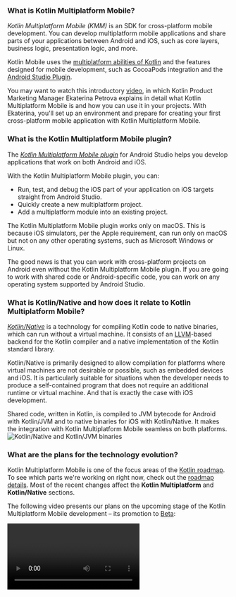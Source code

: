 [//]: # (title: FAQ)

### What is Kotlin Multiplatform Mobile?

_Kotlin Multiplatform Mobile (KMM)_ is an SDK for cross-platform mobile development. You can develop 
multiplatform mobile applications and share parts of your applications between Android and iOS, such as core layers, 
business logic, presentation logic, and more.

Kotlin Mobile uses the [multiplatform abilities of Kotlin](multiplatform.md) and the features 
designed for mobile development, such as CocoaPods integration and the [Android Studio Plugin](#what-is-the-kotlin-multiplatform-mobile-plugin).

You may want to watch this introductory [video](https://www.youtube.com/watch?v=mdN6P6RI__k), in which Kotlin Product Marketing Manager Ekaterina Petrova explains in detail what Kotlin Multiplatform Mobile is and how you can use it in your projects. 
With Ekaterina, you'll set up an environment and prepare for creating your first cross-platform mobile application with Kotlin Multiplatform Mobile.

### What is the Kotlin Multiplatform Mobile plugin?

The _[Kotlin Multiplatform Mobile plugin](https://plugins.jetbrains.com/plugin/14936-kotlin-multiplatform-mobile)_
for Android Studio helps you develop applications that work on both Android and iOS. 

With the Kotlin Multiplatform Mobile plugin, you can:
* Run, test, and debug the iOS part of your application on iOS targets straight from Android Studio.
* Quickly create a new multiplatform project.
* Add a multiplatform module into an existing project.

The Kotlin Multiplatform Mobile plugin works only on macOS. This is because iOS simulators, per the Apple requirement, can run only on macOS 
but not on any other operating systems, such as Microsoft Windows or Linux.

The good news is that you can work with cross-platform projects on Android even without the Kotlin Multiplatform Mobile plugin. If you are going to work 
with shared code or Android-specific code, you can work on any operating system supported by Android Studio.

### What is Kotlin/Native and how does it relate to Kotlin Multiplatform Mobile?

_[Kotlin/Native](native-overview.md)_ is a technology for compiling Kotlin code to native 
binaries, which can run without a virtual machine. It consists of an [LLVM](https://llvm.org/)-based backend for the 
Kotlin compiler and a native implementation of the Kotlin standard library.

Kotlin/Native is primarily designed to allow compilation for platforms where virtual machines are not desirable or 
possible, such as embedded devices and iOS. It is particularly suitable for situations when the developer needs to produce 
a self-contained program that does not require an additional runtime or virtual machine. And that is exactly the case with 
iOS development.

Shared code, written in Kotlin, is compiled to JVM bytecode for Android with Kotlin/JVM and to native binaries for iOS 
with Kotlin/Native. It makes the integration with Kotlin Multiplatform Mobile seamless on both platforms.
![Kotlin/Native and Kotlin/JVM binaries](kotlin-native-and-jvm-binaries.png)

### What are the plans for the technology evolution?

Kotlin Multiplatform Mobile is one of the focus areas of the [Kotlin roadmap](roadmap.md). To see which parts we're 
working on right now, check out the [roadmap details](roadmap.md#roadmap-details). 
Most of the recent changes affect the **Kotlin Multiplatform** and **Kotlin/Native** sections.

The following video presents our plans on the upcoming stage of the Kotlin Multiplatform Mobile development – its promotion to [Beta](components-stability.md): 

<video href="LE-Dy9XCLxk" title="Kotlin Multiplatform Mobile Beta Roadmap"/>

### Can I run an iOS application on Microsoft Windows or Linux?

If you want to write iOS-specific code and run an iOS application on a simulated or real device, use a Mac with a macOS
([use the Kotlin Multiplatform Mobile plugin for it](#what-is-the-kotlin-multiplatform-mobile-plugin)). This is because iOS simulators can run only on macOS, per 
the Apple requirement, but cannot run on other operating systems, such as Microsoft Windows or Linux.

If you are going to work with shared code or Android-specific code, you can work on any operating system supported by Android Studio.

### Where can I get complete examples to play with?

* [Curated samples](multiplatform-mobile-samples.md)
* Several [hands-on tutorials](https://play.kotlinlang.org/hands-on/overview)

### In which IDE should I work on my cross-platform app?

You can work in [Android Studio](https://developer.android.com/studio). Android Studio allows the use of the 
[Kotlin Multiplatform Mobile plugin](#what-is-the-kotlin-multiplatform-mobile-plugin), which is a part of the Kotlin ecosystem. Enable the Kotlin Multiplatform Mobile plugin in Android Studio 
if you want to write iOS-specific code and launch an iOS application on a simulated or real device. The plugin can be used only on macOS.

Most of our adopters use Android Studio. However, if there is any reason for you not to use it, there is another option: 
you can use [IntelliJ IDEA](https://www.jetbrains.com/idea/download). IntelliJ IDEA provides the ability to create 
a multiplatform mobile application from the Project Wizard, but you won't be able to launch an iOS application from the IDE.

### How can I write concurrent code in Kotlin Multiplatform Mobile projects?

You can easily write concurrent code in your cross-platform mobile projects with the new [Kotlin/Native memory manager](native-memory-manager.md)
that lifted previous limitations and aligned the behaviour between Kotlin/JVM and Kotlin/Native. The new memory manager
has been enabled by default since Kotlin 1.7.20.

### How can I speed up my Kotlin Multiplatform module compilation for iOS?
See these [tips for improving Kotlin/Native compilation times](native-improving-compilation-time.md).

## What platforms do you support?

Kotlin Multiplatform Mobile support development for:

* Android applications and libraries
* [Android NDK](https://developer.android.com/ndk) (ARM64 and ARM32)
* Apple iOS devices (ARM64 and ARM32) and simulators
* Apple watchOS devices (ARM64 and ARM32) and simulators

The [Kotlin Multiplatform](multiplatform.md) technology also supports [other platforms](multiplatform-dsl-reference.md#targets),
including JavaScript, Linux, Windows, and WebAssembly.